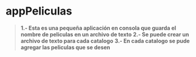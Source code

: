 # appPeliculas 

> **1.- Esta es una pequeña aplicación en consola que guarda el nombre de peliculas en un archivo de texto**
> **2.- Se puede crear un archivo de texto para cada catalogo**
> **3.- En cada catalogo se pude agregar las peliculas que se desen**
